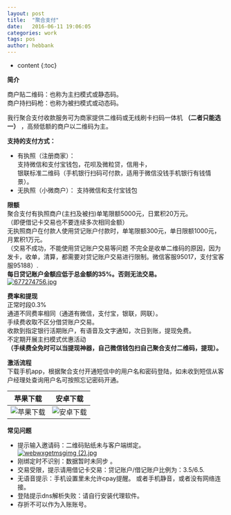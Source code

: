```yaml
---
layout: post
title:  "聚合支付"
date:   2016-06-11 19:06:05
categories: work
tags: pos
author: hebbank
---
```


* content
{:toc}

**简介**    

商户贴二维码：也称为主扫模式或静态码。  
商户持扫码枪：也称为被扫模式或动态码。  

我行聚合支付收款服务可为商家提供二维码或无线刷卡扫码一体机 **（二者只能选一）** ，高频低额的商户以二维码为主。  




**支持的支付方式：**  
  - 有执照（注册商家）：  
支持微信和支付宝钱包，花呗及微粒贷，信用卡，  
银联标准二维码（手机银行扫码可付款，适用于微信没钱手机银行有钱情景）。  
  - 无执照（小微商户）：
     支持微信和支付宝钱包  

**限额**  
聚合支付有执照商户(主扫及被扫)单笔限额5000元，日累积20万元。    
（即便借记卡交易也不要连续多次相同金额）  
无执照商户在付款人使用贷记账户付款时，单笔限额300元，单日限额1000元，月累积1万元。  
（交易不成功，不能使用贷记账户交易等问题 不完全是收单二维码的原因，因为发卡，收单，清算，都需要对贷记账户交易进行限制。微信客服95017，支付宝客服95188）.  
**每日贷记账户金额应低于总金额的35%。否则无法交易。**  
[![677274756.jpg](https://i.loli.net/2018/11/02/5bdb9be318190.jpg)](https://i.loli.net/2018/11/02/5bdb9be318190.jpg)  

**费率和提现**   
正常时段0.3%  
通道不同费率相同（通道有微信，支付宝，银联，网联）。   
手续费收取不区分借贷账户交易。  
收款到指定银行活期账户，有语音及文字通知，次日到账，提现免费。  
不定期开展主扫模式优惠活动  
**（手续费全免时可以当提现神器，自己微信钱包扫自己聚合支付二维码，提现）。**

**激活流程**    
下载手机app，根据聚合支付开通短信中的用户名和密码登陆，如未收到短信从客户经理处查询用户名可按照忘记密码开通。  

| 苹果下载|安卓下载|
|:--------:|:--------:|
|  ![苹果下载](http://creditcard.hebbank.com/image/ioscodeadress.jpg)  | ![安卓下载](http://creditcard.hebbank.com/image/androidcodeadress.jpg) |  


**常见问题**  

-  提示输入邀请码：二维码贴纸未与客户端绑定。  
[![webwxgetmsgimg (2).jpg](https://i.loli.net/2018/11/02/5bdb9c73ceaa4.jpg)](https://i.loli.net/2018/11/02/5bdb9c73ceaa4.jpg)
- 刚绑定时不识别：数据暂时未同步  。
- 交易受限，提示请用借记卡交易：贷记账户/借记账户比例为：3.5/6.5.  
- 无语音提示：手机设置里未允许cpay提醒。  或者手机静音，或者没有网络连接。  
- 登陆提示dns解析失败：请自行安装代理软件。  
- 存折不可以作为入账账号。  
